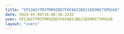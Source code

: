 ```yaml
---
title: "SP11W1YTM3TMR9ZDD7F6FAD53BQJ1ED9N575M5GX8"
date: 2024-05-06T16:06:58.233Z
user: SP11W1YTM3TMR9ZDD7F6FAD53BQJ1ED9N575M5GX8
layout: "users"
---
```

    